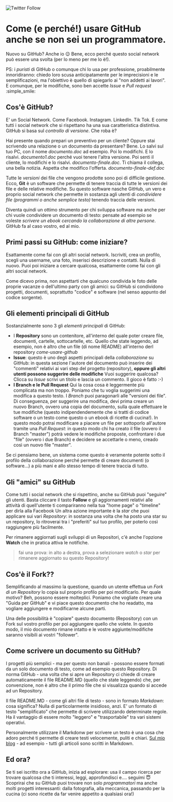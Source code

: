 ![Twitter Follow](https://img.shields.io/twitter/follow/marcogovoni?style=social)

# Come (e perché!) usare GitHub anche se non sei un programmatore.
Nuovo su GitHub? Anche io :wink:
Bene, ecco perché questo social network può essere una svolta (per lo meno per me lo è!).

PS: i *puristi* di GitHub o comunque chi lo usa per professione, proabilmente innoridiranno: chiedo loro scusa anticipatamente per le imprecisioni e le semplificazioni, ma l'obiettivo è quello di spiegarlo ai "non addetti ai lavori". E comunque, per le modifiche, sono ben accette *Issue* e *Pull request* :simple_smile:

## Cos'è GitHub?
E' un Social Network. Come Facebook. Instagram. LinkedIn. Tik Tok. E come tutti i social network che si rispettano ha una sua caratteristica distintiva. GitHub si basa sul *controllo di versione*. Che roba è?

Hai presente quando prepari un preventivo per un cliente? Oppure stai scrivendo una relazione o un documento da presentare? Bene. Lo salvi sul tuo PC, con il nome *documento.doc* ad esempio. Poi lo modifichi. E lo risalvi. *documento1.doc* perché vuoi tenere l'altra versione. Poi senti il cliente, lo modifichi e lo risalvi. *documento-finale.doc*. Ti chiama il collega, una bella notizia. Aspetta che modifico l'offerta. *documento-finale-def.doc*

Tutte le *versioni* dei file che vengono prodotte sono poi di difficile gestione. Ecco, **Git** è un software che permette di tenere traccia di tutte le versioni dei file e delle relative modifiche. Su questo software nasche GitHub, un vero e proprio social network che permette in sostanza agli utenti di *condividere file (programmi o anche semplice testo)* tenendo traccia delle versioni.

Diventa quindi un ottimo strumento per chi sviluppa software ma anche per chi vuole condividere un documento di testo: pensate ad esempio se voleste *scrivere un ebook cercando la collaborazione di altre persone*. GitHub fa al caso vostro, ed al mio.

## Primi passi su GitHub: come iniziare?
Esattamente come fai con gli altri social network. Iscriviti, crea un profilo, scegli una username, una foto, inserisci descrizione e contatti. Nulla di nuovo.
Puoi poi iniziare a cercare qualcosa, esattamente come fai con gli altri social network. 

Come dicevo prima, non aspettarti che qualcuno condivida le foto delle proprie vacanze o dell'ultimo party con gli amici: su GitHub si condividono progetti, documenti, soprattutto "codice" e software (nel senso appunto del codice sorgente).

## Gli elementi principali di GitHub
Sostanzialmente sono 3 gli *elementi principali* di GitHub:
* I **Repository** sono un contenitore, all'interno del quale poter creare file, documenti, cartelle, sottocartelle, etc. Quello che state leggendo, ad esempio, non è altro che un file (di nome README) all'interno derl repository *come-usare-github*
* **Issue**: questo è uno degli aspetti principali della *collaborazione* su GitHub: in questa sezione l'autore del documento può inserire dei "commenti" relativi ai vari step del progetto (repository), **oppure gli altri utenti possono suggerire delle modifiche** Vuoi suggerire qualcosa? Clicca su *Issue* scrivi un titolo e lascia un commento. Il gioco è fatto :-)
* **I Branch e le Pull Request** Qui la cosa cosa è leggermente più complicata ma non troppo. Poniamo che tu voglia suggerimi una modifica a questo testo. I *Branch* puoi paragonarli alle "versioni dei file". Di conseguenza, per suggerire una modifica, devi prima creare un nuovo Branch, ovvero una copia del documento, sulla quale effettuare le tue modifiche (questo indipendendemente che si tratti di codice software o un testo come questo o un ebook di ricette di cucina!).
In questo modo potrai modificare a piacere un file per sottoporlo all'autore tramite una *Pull Request*: in questo modo chi ha creato il file (ovvero il Branch "master") potrà vedere le modifiche proposte, confrontare i due "file" (ovvero i due Branch) e decidere se accettarle o meno, creado così un nuovo file "master".

Se ci pensiamo bene, un sistema come questo è veramente potente sotto il profilo della collaborazione perché permette di creare documenti (o software...) a più mani e allo stesso tempo di tenere traccia di tutto. 

## Gli "amici" su GitHub
Come tutti i social network che si rispettino, anche su GitHub puoi "seguire" gli utenti. Basta cliccare il tasto **Follow** e gli aggiornamenti relativi alle attività di quell'utente ti compariranno nella tua "home page" o "timeline" per dirla alla Facebook
Un altra azione importante è la *star* che puoi applicare sui vari *Repository*: in sostanza una volta che ha posto una star su un repository, lo ritroverai tra i "preferiti" sul tuo profilo, per poterlo così raggiungere più facilmente.

Per rimanere aggiornati sugli sviluppi di un Repositori, c'è anche l'opzione **Watch** che in pratica attiva le notifiche.

> fai una prova: in alto a destra, prova a selezionare *watch* o *star* per rimanere aggiornato su questo Repository!

## Cos'è il Fork??
Semplificando al massimo la questione, quando un utente effettua un *Fork di un Repository* lo copia sul proprio profilo per poi modificarlo. Per quale motivo? Beh, possono essere molteplici. Poniamo che vogliate creare una "Guida per GitHub" e vi piace questo documento che ho readatto, ma vogliare aggiungere e modificarne alcune parti. 

Una delle possibilità è "copiare" questo documento (Repository) con un Fork sul vostro profilo per poi aggiungere quello che volete. In questo modo, il mio documento rimane intatto e le vostre aggiunte/modifiche saranno visibili ai vostri "follower". 

## Come scrivere un documento su GitHub?
I progetti più semplici - ma per questo non banali - possono essere formati da un solo documento di testo, come ad esempio questo Repository. Di norma GitHub - una volta che si apre un Repository ci chiede di creare automaticamente il file README.MD (quello che state leggendo) che, per convenzione, non è altro che il primo file che si visualizza quando si accede ad un Repository.

Il file README.MD - come gli altri file di testo - sono in formato *Markdown*: cosa significa? Nulla di particolarmente insidioso, anzi. E' un formato di testo "semplificato" che permette di scrivere utilizzando determinate regole. Ha il vantaggio di essere molto "leggero" e "trasportabile" tra vari sistemi operativi.

Personalmente utilizzare il Markdonw per scrivere un testo è una cosa che adoro perché ti permette di creare testi velocemente, puliti e chiari. [Sul mio blog](https://marcogovoni.it) - ad esempio - tutti gli articoli sono scritti in Markdown.

## Ed ora?
Se ti sei iscritto ora a GitHub, inizia ad esplorare: usa il campo ricerca per trovare qualcosa che ti interessi, leggi, approfondisci e.... seguimi :innocent:
Scoprirai che su GitHub puoi trovare non solo *programmatori* ma anche molti progetti interessanti: dalla fotografia, alla meccanica, passando per la cucina (ci sono ricette da far venire appetito a qualsiasi ora!)

